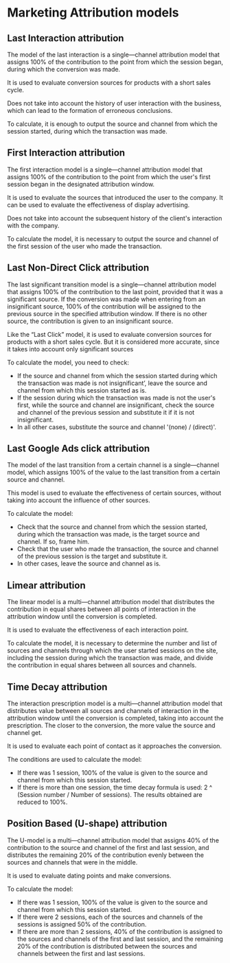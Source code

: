 # Marketing Attribution models

## Last Interaction attribution
The model of the last interaction is a single—channel attribution model that assigns 100% of the contribution to the point from which the session began, during which the conversion was made.

It is used to evaluate conversion sources for products with a short sales cycle.

Does not take into account the history of user interaction with the business, which can lead to the formation of erroneous conclusions.

To calculate, it is enough to output the source and channel from which the session started, during which the transaction was made.

## First Interaction attribution
The first interaction model is a single—channel attribution model that assigns 100% of the contribution to the point from which the user's first session began in the designated attribution window.

It is used to evaluate the sources that introduced the user to the company. It can be used to evaluate the effectiveness of display advertising.

Does not take into account the subsequent history of the client's interaction with the company.

To calculate the model, it is necessary to output the source and channel of the first session of the user who made the transaction.

## Last Non-Direct Click attribution
The last significant transition model is a single—channel attribution model that assigns 100% of the contribution to the last point, provided that it was a significant source. If the conversion was made when entering from an insignificant source, 100% of the contribution will be assigned to the previous source in the specified attribution window. If there is no other source, the contribution is given to an insignificant source.

Like the “Last Click” model, it is used to evaluate conversion sources for products with a short sales cycle. But it is considered more accurate, since it takes into account only significant sources

To calculate the model, you need to check:
-  If the source and channel from which the session started during which the transaction was made is not insignificant’, leave the source and channel from which this session started as is.
- If the session during which the transaction was made is not the user's first, while the source and channel are insignificant, check the source and channel of the previous session and substitute it if it is not insignificant.
- In all other cases, substitute the source and channel '(none) / (direct)'.

## Last Google Ads click attribution
The model of the last transition from a certain channel is a single—channel model, which assigns 100% of the value to the last transition from a certain source and channel.

This model is used to evaluate the effectiveness of certain sources, without taking into account the influence of other sources.

To calculate the model:
- Check that the source and channel from which the session started, during which the transaction was made, is the target source and channel. If so, frame him.
- Check that the user who made the transaction, the source and channel of the previous session is the target and substitute it.
- In other cases, leave the source and channel as is.

## Limear attribution
The linear model is a multi—channel attribution model that distributes the contribution in equal shares between all points of interaction in the attribution window until the conversion is completed.

It is used to evaluate the effectiveness of each interaction point.

To calculate the model, it is necessary to determine the number and list of sources and channels through which the user started sessions on the site, including the session during which the transaction was made, and divide the contribution in equal shares between all sources and channels.

## Time Decay attribution
The interaction prescription model is a multi—channel attribution model that distributes value between all sources and channels of interaction in the attribution window until the conversion is completed, taking into account the prescription. The closer to the conversion, the more value the source and channel get.

It is used to evaluate each point of contact as it approaches the conversion.

The conditions are used to calculate the model:
- If there was 1 session, 100% of the value is given to the source and channel from which this session started.
- If there is more than one session, the time decay formula is used: 2 ^ (Session number / Number of sessions). The results obtained are reduced to 100%.

## Position Based (U-shape) attribution
The U-model is a multi—channel attribution model that assigns 40% of the contribution to the source and channel of the first and last session, and distributes the remaining 20% of the contribution evenly between the sources and channels that were in the middle.

It is used to evaluate dating points and make conversions.

To calculate the model:
- If there was 1 session, 100% of the value is given to the source and channel from which this session started.
- If there were 2 sessions, each of the sources and channels of the sessions is assigned 50% of the contribution.
- If there are more than 2 sessions, 40% of the contribution is assigned to the sources and channels of the first and last session, and the remaining 20% of the contribution is distributed between the sources and channels between the first and last sessions.